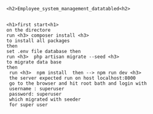     <h2>Employee_system_management_datatabled<h2>
    
    
    <h1>first start<h1>
    on the directore 
    run <h3> composer install <h3>
    to install all packages
    then
    set .env file database then 
    run <h3>  php artisan migrate --seed <h3>
    to migrate data base 
    then 
     run <h3>  npm install  then --> npm run dev <h3> 
     the server expected run on host localhost:8000 
     go to the browser and hit root bath and login with 
     username : superuser 
     password: superuser 
     which migrated with seeder 
     for super user 
    
    
   

        
